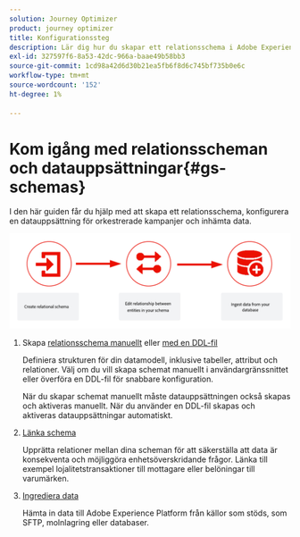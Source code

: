 ```yaml
---
solution: Journey Optimizer
product: journey optimizer
title: Konfigurationssteg
description: Lär dig hur du skapar ett relationsschema i Adobe Experience Platform genom att överföra en DDL
exl-id: 327597f6-8a53-42dc-966a-baae49b58bb3
source-git-commit: 1cd98a42d6d30b21ea5fb6f8d6c745bf735b0e6c
workflow-type: tm+mt
source-wordcount: '152'
ht-degree: 1%

---
```



# Kom igång med relationsscheman och datauppsättningar{#gs-schemas}

I den här guiden får du hjälp med att skapa ett relationsschema, konfigurera en datauppsättning för orkestrerade kampanjer och inhämta data.

![](assets/do-not-localize/schema_admin.png)

1. Skapa [relationsschema manuellt](manual-schema.md) eller [med en DDL-fil](file-upload-schema.md)

   Definiera strukturen för din datamodell, inklusive tabeller, attribut och relationer. Välj om du vill skapa schemat manuellt i användargränssnittet eller överföra en DDL-fil för snabbare konfiguration.

   När du skapar schemat manuellt måste datauppsättningen också skapas och aktiveras manuellt. När du använder en DDL-fil skapas och aktiveras datauppsättningar automatiskt.

1. [Länka schema](file-upload-schema.md)

   Upprätta relationer mellan dina scheman för att säkerställa att data är konsekventa och möjliggöra enhetsöverskridande frågor. Länka till exempel lojalitetstransaktioner till mottagare eller belöningar till varumärken.

1. [Ingrediera data](ingest-data.md)

   Hämta in data till Adobe Experience Platform från källor som stöds, som SFTP, molnlagring eller databaser.

